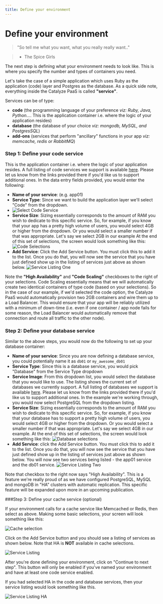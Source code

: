 ```yaml
---
title: Define your environment
---
```


# Define your environment

> "So tell me what you want, what you really really want.."

> - The Spice Girls

The next step is defining what your environment needs to look like. This is where you specify the number and types of containers you need.

Let's take the case of a simple application which uses Ruby as the application (code) layer and Postgres as the database. As a quick side note, everything inside the Catalyze PaaS is called **"service"**.

Services can be of type:

- **code** (the programming language of your preference *viz: Ruby, Java, Python...*. This is the application container i.e. where the logic of your application resides)
- **database** (the database of your choice *viz: mongodb, MySQL, and PostgresSQL*)
- **add-ons** (services that perform "ancillary" functions in your app *viz: memcache, redis or RabbitMQ*)

### Step 1: Define your code service

This is the application container i.e. where the logic of your application resides. A full listing of code services we support is available [here](//resources.catalyze.io/paas/getting-started/deploying-your-first-app/supported-languages-frameworks/). Please let us know from the links provided there if you'd like us to support additional ones. In the data entry fields provided, you would enter the following:

- **Name of your service**: (e.g. app01)
- **Service Type**: Since we want to build the application layer we'll select "Code" from the dropdown.
- ![Select Code Service](http://cdn2.dropmark.com/45280/5172f7da631a6d164be6f96ab9e92facd8849475/db_select-code.png)
- **Service Size**: Sizing essentially corresponds to the amount of RAM you wish to dedicate to this specific service. So, for example, if you know that your app has a pretty high volume of users, you would select 4GB or higher from the dropdown. Or you would select a smaller number if that was appropriate. Let's say we select 2GB in our example
At the end of this set of selections, the screen would look something like this:
![Code Selections](http://cdn2.dropmark.com/45280/1dcc0fd76994a0844ee205cfd90d713f6c772d33/db_code-defined.png)
- **Add Service**: Click the Add Service button. You must click this to add it to the list. Once you do that, you will now see the service that you have just defined show up in the listing of services just above as shown below.
![Service Listing One](http://cdn2.dropmark.com/45280/091831e583b2ba067a507a425e4e4c552b6a43b8/db_added-services.png)

Note the **"High Availability"** and **"Code Scaling"** checkboxes to the right of your selections. Code Scaling essentially means that we will automatically create two identical containers of type code (based on your selections). So in the case of our example, if we'd selected the code option, the Catalyze PaaS would automatically provision two 2GB containers and wire them up to a Load Balancer. This would ensure that your app will be reliably utilized with a minimum of down-time (i.e. even if one container / app node fails for some reason, the Load Balancer would automatically remove that connection and route all traffic to the other node).

### Step 2: Define your database service
Similar to the above steps, you would now do the following to set up your database container:

- **Name of your service**: Since you are now defining a database service, you could potentially name it as `db01` or `my_awesome_db01`
- **Service Type**: Since this is a database service, you would pick "Database" from the Service Type dropdown
- **Service Image**: From this dropdown list, you would select the database that you would like to use. The listing shows the current set of databases we currently support. A full listing of databases we support is available [here](//resources.catalyze.io/paas/getting-started/deploying-your-first-app/supported-databases/). Please let us know from the links provided there if you'd like us to support additional ones. In the example we're working through, you would now select PostgreSQL from the dropdown listing.
- **Service Size**: Sizing essentially corresponds to the amount of RAM you wish to dedicate to this specific service. So, for example, if you know that your database has to support a pretty high volume of users, you would select 4GB or higher from the dropdown. Or you would select a smaller number if that was appropriate. Let's say we select 4GB in our example.
At the end of this set of selections, the screen would look something like this:
![Database selections](http://cdn2.dropmark.com/45280/68c21bf981908a32f868b54004919dc1f533a3b8/db_added-database.png)
- **Add Service**: click the Add Service button. You must click this to add it to the list. Once you do that, you will now see the service that you have just defined show up in the listing of services just above as shown below. You will now see two services being listed - the app01 service and the db01 service.
![Service Listing Two](http://cdn2.dropmark.com/45280/26cb47d493f4093fd168f8e8c0a2d4fe910621f5/db_datbase-in-table.png)

Note that checkbox to the right now says "High Availability". This is a feature we're really proud of as we have configured PostgreSQL, MySQL and mongoDB in "HA" clusters with automatic replication. This specific feature will be expanded upon more in an upcoming publication.

###Step 3: Define your cache service (optional)

If your environment calls for a cache service like Memcached or Redis, then select as above. Making some basic selections, your screen will look something like this:

![Cache selection](http://cdn2.dropmark.com/45280/ce12d6967ffbba613dedf2f7f8cb8c54d0ee22b7/db_cache-selected.png)

Click on the Add Service button and you should see a listing of services as shown below. Note that HA is **NOT** available in cache selections.

![Service Listing](http://cdn2.dropmark.com/45280/0c51d836f0da3c663020a543dad9afc52d5210f2/db_all-services.png)

After you're done defining your environment, click on "Continue to next step". This button will only be enabled if you've named your environment and have at least one code service enabled.

If you had selected HA in the code and database services, then your service listing would look something like this.

![Service Listing HA](http://cdn2.dropmark.com/45280/97b2dad30c3e9bc7f9f886c097899c4aada9bdf7/db_ha-services.png)
